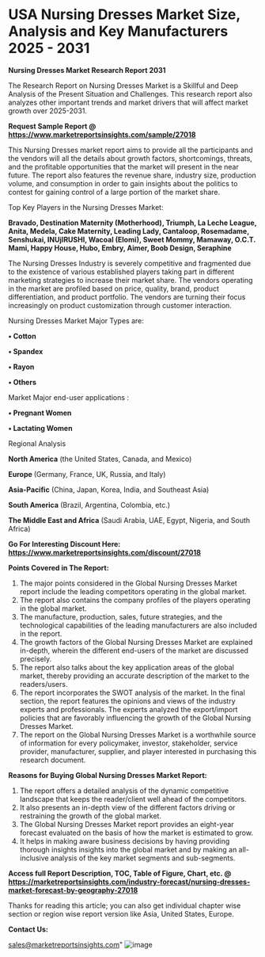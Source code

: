   # USA Nursing Dresses Market Size, Analysis and Key Manufacturers 2025 - 2031

<strong>Nursing Dresses Market Research Report 2031</strong>

The Research Report on Nursing Dresses Market is a Skillful and Deep Analysis of the Present Situation and Challenges. This research report also analyzes other important trends and market drivers that will affect market growth over 2025-2031.

<strong>Request Sample Report @ <a href=https://www.marketreportsinsights.com/sample/27018>https://www.marketreportsinsights.com/sample/27018</a></strong>

This Nursing Dresses market report aims to provide all the participants and the vendors will all the details about growth factors, shortcomings, threats, and the profitable opportunities that the market will present in the near future. The report also features the revenue share, industry size, production volume, and consumption in order to gain insights about the politics to contest for gaining control of a large portion of the market share.

Top Key Players in the Nursing Dresses Market:

<strong>Bravado, Destination Maternity (Motherhood), Triumph, La Leche League, Anita, Medela, Cake Maternity, Leading Lady, Cantaloop, Rosemadame, Senshukai, INUjIRUSHI, Wacoal (Elomi), Sweet Mommy, Mamaway, O.C.T. Mami, Happy House, Hubo, Embry, Aimer, Boob Design, Seraphine</strong>

The Nursing Dresses Industry is severely competitive and fragmented due to the existence of various established players taking part in different marketing strategies to increase their market share. The vendors operating in the market are profiled based on price, quality, brand, product differentiation, and product portfolio. The vendors are turning their focus increasingly on product customization through customer interaction.

Nursing Dresses Market Major Types are:

<strong>• Cotton

• Spandex

• Rayon

• Others</strong>

Market Major end-user applications :

<strong>• Pregnant Women

• Lactating Women</strong>

Regional Analysis

</u><strong><b>North America</b></strong> (the United States, Canada, and Mexico)

<strong><b>Europe </b></strong>(Germany, France, UK, Russia, and Italy)

<strong><b>Asia-Pacific</b></strong> (China, Japan, Korea, India, and Southeast Asia)

<strong><b>South America</b></strong> (Brazil, Argentina, Colombia, etc.)

<strong><b>The Middle East and Africa</b></strong> (Saudi Arabia, UAE, Egypt, Nigeria, and South Africa)

<strong>Go For Interesting Discount Here: <a href=https://www.marketreportsinsights.com/discount/27018>https://www.marketreportsinsights.com/discount/27018</a></strong>

<strong>Points Covered in The Report:</strong>
<ol>
  <li>The major points considered in the Global Nursing Dresses Market report include the leading competitors operating in the global market.</li>
  <li>The report also contains the company profiles of the players operating in the global market.</li>
  <li>The manufacture, production, sales, future strategies, and the technological capabilities of the leading manufacturers are also included in the report.</li>
  <li>The growth factors of the Global Nursing Dresses Market are explained in-depth, wherein the different end-users of the market are discussed precisely.</li>
  <li>The report also talks about the key application areas of the global market, thereby providing an accurate description of the market to the readers/users.</li>
  <li>The report incorporates the SWOT analysis of the market. In the final section, the report features the opinions and views of the industry experts and professionals. The experts analyzed the export/import policies that are favorably influencing the growth of the Global Nursing Dresses Market.</li>
  <li>The report on the Global Nursing Dresses Market is a worthwhile source of information for every policymaker, investor, stakeholder, service provider, manufacturer, supplier, and player interested in purchasing this research document.</li>
</ol>
<strong>Reasons for Buying Global Nursing Dresses Market Report:</strong>

<ol>
  <li>The report offers a detailed analysis of the dynamic competitive landscape that keeps the reader/client well ahead of the competitors.</li>
  <li>It also presents an in-depth view of the different factors driving or restraining the growth of the global market.</li>
  <li>The Global Nursing Dresses Market report provides an eight-year forecast evaluated on the basis of how the market is estimated to grow.</li>
  <li>It helps in making aware business decisions by having providing thorough insights insights into the global market and by making an all-inclusive analysis of the key market segments and sub-segments.</li>
</ol>
<strong>Access full Report Description, TOC, Table of Figure, Chart, etc. @ <a href=https://marketreportsinsights.com/industry-forecast/nursing-dresses-market-forecast-by-geography-27018>https://marketreportsinsights.com/industry-forecast/nursing-dresses-market-forecast-by-geography-27018</a></strong>


Thanks for reading this article; you can also get individual chapter wise section or region wise report version like Asia, United States, Europe.

<strong>Contact Us:</strong>

sales@marketreportsinsights.com"
![image](https://github.com/user-attachments/assets/4fa70b04-fea8-490b-828c-6922c23ad0c0)
